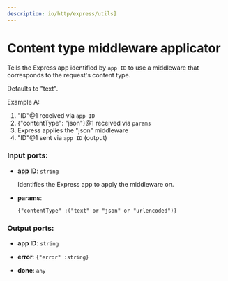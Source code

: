 ```yaml
---
description: io/http/express/utils]
---
```


# Content type middleware applicator

Tells the Express app identified by `app ID` to use a middleware that corresponds to the request's content type.

Defaults to "text".

Example A:
1. "ID"@1 received via `app ID`
2. {"contentType": "json"}@1 received via `params`
3. Express applies the "json" middleware
4. "ID"@1 sent via `app ID` (output)

### Input ports:

* __app ID__: `string`

    Identifies the Express app to apply the middleware on.


* __params__: 
    ```
    {"contentType" :("text" or "json" or "urlencoded")}
    ```

### Output ports:

* __app ID__: `string`


* __error__: `{"error" :string}`


* __done__: `any`

